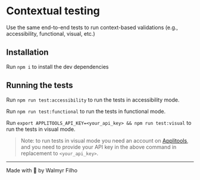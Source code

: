 # Contextual testing

Use the same end-to-end tests to run context-based validations (e.g., accessibility, functional, visual, etc.)

## Installation

Run `npm i` to install the dev dependencies

## Running the tests

Run `npm run test:accessibility` to run the tests in accessibility mode.

Run `npm run test:functional` to run the tests in functional mode.

Run `export APPLITOOLS_API_KEY=<your_api_key> && npm run test:visual` to run the tests in visual mode.

> Note: to run tests in visual mode you need an account on [Applitools](http://applitools.com), and you need to provide your API key in the above command in replacement to `<your_api_key>`.

___

Made with 💚 by Walmyr Filho
